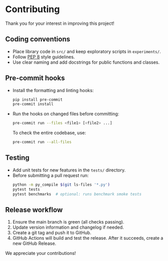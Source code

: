 # Contributing

Thank you for your interest in improving this project!

## Coding conventions
- Place library code in `src/` and keep exploratory scripts in `experiments/`.
- Follow [PEP 8](https://www.python.org/dev/peps/pep-0008/) style guidelines.
- Use clear naming and add docstrings for public functions and classes.

## Pre-commit hooks
- Install the formatting and linting hooks:

  ```bash
  pip install pre-commit
  pre-commit install
  ```

- Run the hooks on changed files before committing:

  ```bash
  pre-commit run --files <file1> [<file2> ...]
  ```

  To check the entire codebase, use:

  ```bash
  pre-commit run --all-files
  ```

## Testing
- Add unit tests for new features in the `tests/` directory.
- Before submitting a pull request run:
  ```bash
  python -m py_compile $(git ls-files '*.py')
  pytest tests
  pytest benchmarks  # optional: runs benchmark smoke tests
  ```

## Release workflow
1. Ensure the main branch is green (all checks passing).
2. Update version information and changelog if needed.
3. Create a git tag and push it to GitHub.
4. GitHub Actions will build and test the release. After it succeeds, create a new GitHub Release.

We appreciate your contributions!


